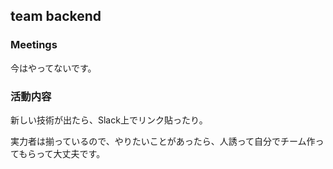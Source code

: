 ## team backend

### Meetings

今はやってないです。

### 活動内容

新しい技術が出たら、Slack上でリンク貼ったり。

実力者は揃っているので、やりたいことがあったら、人誘って自分でチーム作ってもらって大丈夫です。
